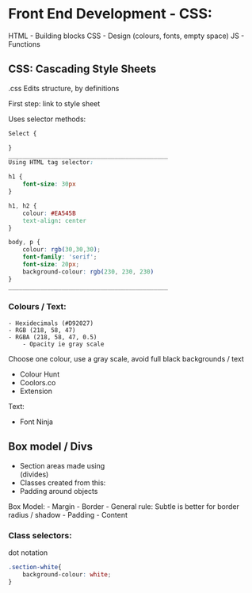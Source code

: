 # Front End Development - CSS:

HTML   - Building blocks
CSS    - Design (colours, fonts, empty space)
JS     - Functions


## CSS:		Cascading Style Sheets

.css
Edits structure, by definitions

First step: link to style sheet
	<link rel="stylesheet" type="text/css" href="css.md">

Uses selector methods:


```CSS
Select {

}
_____________________________________________
Using HTML tag selector:

h1 {
	font-size: 30px
}

h1, h2 {
	colour: #EA545B
	text-align: center
}

body, p {
	colour: rgb(30,30,30);
	font-family: 'serif';
	font-size: 20px;
	background-colour: rgb(230, 230, 230)
}
_____________________________________________

```

### Colours / Text:
	- Hexidecimals (#D92027)
	- RGB (218, 58, 47)
	- RGBA (218, 58, 47, 0.5)
		- Opacity ie gray scale

Choose one colour, use a gray scale, avoid full black backgrounds / text

- Colour Hunt
- Coolors.co
- Extension

Text:
- Font Ninja


## Box model / Divs

- Section areas made using <div> </div> (divides)
- Classes created from this:	<div class="Hobbies">
- Padding around objects

<div class="section-white">
</div>

Box Model:
	- Margin
	- Border
		- General rule: Subtle is better for border radius / shadow
	- Padding
	- Content


### Class selectors:

dot notation

```CSS
.section-white{
	background-colour: white;
}

```